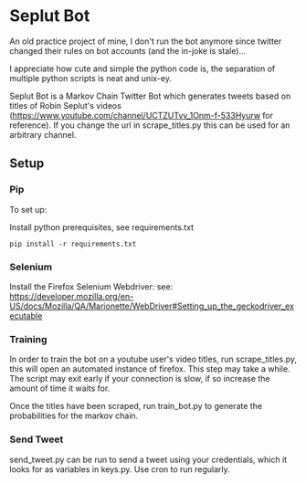 # Seplut Bot

An old practice project of mine, I don't run the bot anymore since twitter changed their rules on bot accounts (and the in-joke is stale)...

I appreciate how cute and simple the python code is, the separation of multiple python scripts is neat and unix-ey.

Seplut Bot is a Markov Chain Twitter Bot which generates tweets based on titles of Robin Seplut's videos (https://www.youtube.com/channel/UCTZUTvv_1Onm-f-533Hyurw for reference).
If you change the url in scrape_titles.py this can be used for an arbitrary channel.

## Setup

### Pip

To set up:

Install python prerequisites, see requirements.txt 

    pip install -r requirements.txt

### Selenium

Install the Firefox Selenium Webdriver:
see: https://developer.mozilla.org/en-US/docs/Mozilla/QA/Marionette/WebDriver#Setting_up_the_geckodriver_executable

### Training

In order to train the bot on a youtube user's video titles, run scrape_titles.py, this will open an automated instance of firefox. This step may take a while. 
The script may exit early if your connection is slow, if so increase the amount of time it waits for.

Once the titles have been scraped, run train_bot.py to generate the probabilities for the markov chain.

### Send Tweet

send_tweet.py can be run to send a tweet using your credentials, which it looks for as variables in keys.py. Use cron to run regularly.




